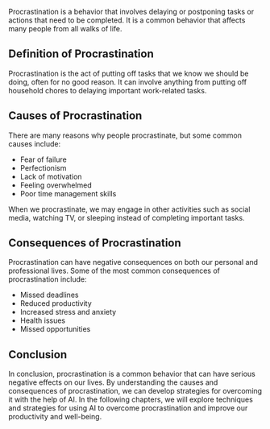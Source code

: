 
Procrastination is a behavior that involves delaying or postponing tasks or actions that need to be completed. It is a common behavior that affects many people from all walks of life.

Definition of Procrastination
-----------------------------

Procrastination is the act of putting off tasks that we know we should be doing, often for no good reason. It can involve anything from putting off household chores to delaying important work-related tasks.

Causes of Procrastination
-------------------------

There are many reasons why people procrastinate, but some common causes include:

* Fear of failure
* Perfectionism
* Lack of motivation
* Feeling overwhelmed
* Poor time management skills

When we procrastinate, we may engage in other activities such as social media, watching TV, or sleeping instead of completing important tasks.

Consequences of Procrastination
-------------------------------

Procrastination can have negative consequences on both our personal and professional lives. Some of the most common consequences of procrastination include:

* Missed deadlines
* Reduced productivity
* Increased stress and anxiety
* Health issues
* Missed opportunities

Conclusion
----------

In conclusion, procrastination is a common behavior that can have serious negative effects on our lives. By understanding the causes and consequences of procrastination, we can develop strategies for overcoming it with the help of AI. In the following chapters, we will explore techniques and strategies for using AI to overcome procrastination and improve our productivity and well-being.

